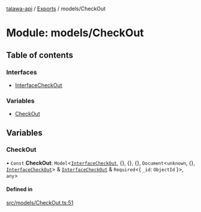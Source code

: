 [talawa-api](../README.md) / [Exports](../modules.md) / models/CheckOut

# Module: models/CheckOut

## Table of contents

### Interfaces

- [InterfaceCheckOut](../interfaces/models_CheckOut.InterfaceCheckOut.md)

### Variables

- [CheckOut](models_CheckOut.md#checkout)

## Variables

### CheckOut

• `Const` **CheckOut**: `Model`\<[`InterfaceCheckOut`](../interfaces/models_CheckOut.InterfaceCheckOut.md), \{\}, \{\}, \{\}, `Document`\<`unknown`, \{\}, [`InterfaceCheckOut`](../interfaces/models_CheckOut.InterfaceCheckOut.md)\> & [`InterfaceCheckOut`](../interfaces/models_CheckOut.InterfaceCheckOut.md) & `Required`\<\{ `_id`: `ObjectId`  \}\>, `any`\>

#### Defined in

[src/models/CheckOut.ts:51](https://github.com/PalisadoesFoundation/talawa-api/blob/9fa6a1c/src/models/CheckOut.ts#L51)

